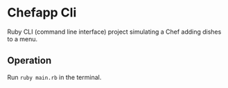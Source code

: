 # Chefapp Cli

Ruby CLI (command line interface) project simulating a Chef adding dishes to a menu.

## Operation

Run ```ruby main.rb``` in the terminal.

